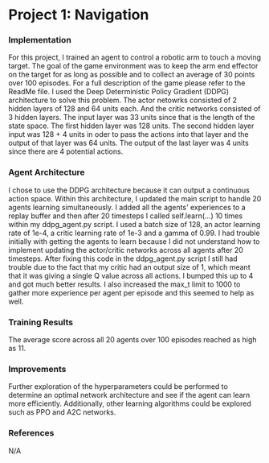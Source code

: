 [//]: # (Image References)

[image1]: https://github.com/josjo80/DeepRL/blob/master/p1_navigation/download.png "Training Score"

# Project 1: Navigation

### Implementation

For this project, I trained an agent to control a robotic arm to touch a moving target.  The goal of the game environment was to keep the arm end effector on the target for as long as possible and to collect an average of 30 points over 100 episodes.  For a full description of the game please refer to the ReadMe file.  I used the Deep Deterministic Policy Gradient (DDPG) architecture to solve this problem.  The actor netowrks consisted of 2 hidden layers of 128 and 64 units each.  And the critic networks consisted of 3 hidden layers.  The input layer was 33 units since that is the length of the state space.  The first hidden layer was 128 units.  The second hidden layer input was 128 + 4 units in oder to pass the actions into that layer and the output of that layer was 64 units.  The output of the last layer was 4 units since there are 4 potential actions.  


### Agent Architecture

I chose to use the DDPG architecture because it can output a continuous action space.  Within this architecture, I updated the main script to handle 20 agents learning simultaneously.  I added all the agents' experiences to a replay buffer and then after 20 timesteps I called self.learn(...) 10 times within my ddpg_agent.py script.  I used a batch size of 128, an actor learning rate of 1e-4, a critic learning rate of 1e-3 and a gamma of 0.99.  I had trouble initially with getting the agents to learn because I did not understand how to implement updating the actor/critic networks across all agents after 20 timesteps.  After fixing this code in the ddpg_agent.py script I still had trouble due to the fact that my critic had an output size of 1, which meant that it was giving a single Q value across all actions.  I bumped this up to 4 and got much better results.  I also increased the max_t limit to 1000 to gather more experience per agent per episode and this seemed to help as well.

### Training Results

The average score across all 20 agents over 100 episodes reached as high as 11.

### Improvements

Further exploration of the hyperparameters could be performed to determine an optimal network architecture and see if the agent can learn more efficiently.  Additionally, other learning algorithms could be explored such as PPO and A2C networks.

### References
N/A